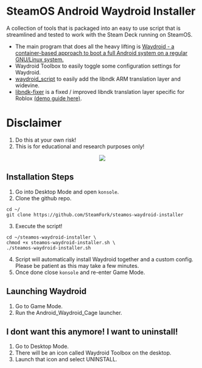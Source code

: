 # SteamOS Android Waydroid Installer

A collection of tools that is packaged into an easy to use script that is streamlined and tested to work with the Steam Deck running on SteamOS.
* The main program that does all the heavy lifting is [Waydroid - a container-based approach to boot a full Android system on a regular GNU/Linux system.](https://github.com/waydroid/waydroid)
* Waydroid Toolbox to easily toggle some configuration settings for Waydroid.
* [waydroid_script](https://github.com/casualsnek/waydroid_script) to easily add the libndk ARM translation layer and widevine.
* [libndk-fixer](https://github.com/Slappy826/libndk-fixer) is a fixed / improved libndk translation layer specific for Roblox [(demo guide here)](https://youtu.be/-czisFuKoTM?si=8EPXyzasi3no70Tl).

# Disclaimer
1. Do this at your own risk!
2. This is for educational and research purposes only!

<p align="center">
<a href="https://youtu.be/06T-h-jPVx8?si=pTWAlmcYyk9fHa38"> <img src="https://github.com/SteamFork/SteamOS-Waydroid-Installer/blob/main/android.webp"/> </a>
</p>

## Installation Steps
1. Go into Desktop Mode and open `konsole`.
2. Clone the github repo.
```
cd ~/
git clone https://github.com/SteamFork/steamos-waydroid-installer
```
3. Execute the script!
```
cd ~/steamos-waydroid-installer \
chmod +x steamos-waydroid-installer.sh \
./steamos-waydroid-installer.sh
```
4. Script will automatically install Waydroid together and a custom config. Please be patient as this may take a few minutes.
5. Once done close `konsole` and re-enter Game Mode.

## Launching Waydroid
1. Go to Game Mode.
2. Run the Android_Waydroid_Cage launcher.

## I dont want this anymore! I want to uninstall!
1. Go to Desktop Mode.
2. There will be an icon called Waydroid Toolbox on the desktop.
3. Launch that icon and select UNINSTALL.
